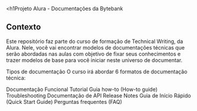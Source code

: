 <h1Projeto Alura - Documentações da Bytebank</h1>

<h2>Contexto</h2
<p>Este repositório faz parte do curso de formação de Technical Writing, da Alura. Nele, você vai encontrar modelos de documentações técnicas que serão abordadas nas aulas com objetivo de fixar seus conhecimentos e trazer modelos de base para você iniciar neste universo de documentar.</p>          


Tipos de documentação
O curso irá abordar 6 formatos de documentação técnica:

Documentação Funcional
Tutorial
Guia how-to (How-to guide)
Troubleshooting
Documentação de API
Release Notes
Guia de Início Rápido (Quick Start Guide)
Perguntas frequentes (FAQ)

